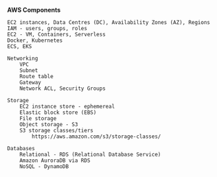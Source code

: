 
**AWS Components**

    EC2 instances, Data Centres (DC), Availability Zones (AZ), Regions
    IAM - users, groups, roles
    EC2 - VM, Containers, Serverless
    Docker, Kubernetes
    ECS, EKS

    Networking
        VPC
        Subnet
        Route table
        Gateway
        Network ACL, Security Groups
    
    Storage
        EC2 instance store - ephemereal
        Elastic block store (EBS)
        File storage
        Object storage - S3
        S3 storage classes/tiers
            https://aws.amazon.com/s3/storage-classes/
     
    Databases
        Relational - RDS (Relational Database Service)
        Amazon AuroraDB via RDS
        NoSQL - DynamoDB
    
    


